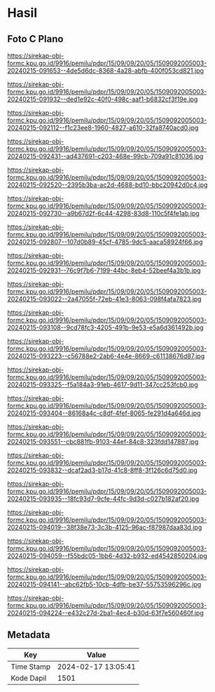 # Hasil

## Foto C Plano

https://sirekap-obj-formc.kpu.go.id/9916/pemilu/pdpr/15/09/09/20/05/1509092005003-20240215-091653--4de5d6dc-8368-4a28-abfb-400f053cd821.jpg

https://sirekap-obj-formc.kpu.go.id/9916/pemilu/pdpr/15/09/09/20/05/1509092005003-20240215-091932--ded1e92c-40f0-498c-aaf1-b6832cf3f19e.jpg

https://sirekap-obj-formc.kpu.go.id/9916/pemilu/pdpr/15/09/09/20/05/1509092005003-20240215-092112--f1c23ee8-1960-4827-a610-32fa8740acd0.jpg

https://sirekap-obj-formc.kpu.go.id/9916/pemilu/pdpr/15/09/09/20/05/1509092005003-20240215-092431--ad437691-c203-468e-99cb-709a91c81036.jpg

https://sirekap-obj-formc.kpu.go.id/9916/pemilu/pdpr/15/09/09/20/05/1509092005003-20240215-092520--2395b3ba-ac2d-4688-bd10-bbc20942d0c4.jpg

https://sirekap-obj-formc.kpu.go.id/9916/pemilu/pdpr/15/09/09/20/05/1509092005003-20240215-092730--a9b67d2f-6c44-4298-83d8-110c5f4fe1ab.jpg

https://sirekap-obj-formc.kpu.go.id/9916/pemilu/pdpr/15/09/09/20/05/1509092005003-20240215-092807--107d0b89-45cf-4785-9dc5-aaca58924f66.jpg

https://sirekap-obj-formc.kpu.go.id/9916/pemilu/pdpr/15/09/09/20/05/1509092005003-20240215-092931--76c9f7b6-7199-44bc-8eb4-52beef4a3b1b.jpg

https://sirekap-obj-formc.kpu.go.id/9916/pemilu/pdpr/15/09/09/20/05/1509092005003-20240215-093022--2a47055f-72eb-41e3-8063-098f4afa7823.jpg

https://sirekap-obj-formc.kpu.go.id/9916/pemilu/pdpr/15/09/09/20/05/1509092005003-20240215-093108--9cd78fc3-4205-491b-9e53-e5a6d361492b.jpg

https://sirekap-obj-formc.kpu.go.id/9916/pemilu/pdpr/15/09/09/20/05/1509092005003-20240215-093223--c56788e2-2ab6-4e4e-8669-c61138676d87.jpg

https://sirekap-obj-formc.kpu.go.id/9916/pemilu/pdpr/15/09/09/20/05/1509092005003-20240215-093325--f5a184a3-91eb-4617-9d11-347cc253fcb0.jpg

https://sirekap-obj-formc.kpu.go.id/9916/pemilu/pdpr/15/09/09/20/05/1509092005003-20240215-093404--86168a4c-c8df-4fef-8065-fe291d4a646d.jpg

https://sirekap-obj-formc.kpu.go.id/9916/pemilu/pdpr/15/09/09/20/05/1509092005003-20240215-093551--cbc881fb-9103-44ef-84c8-323fdd147887.jpg

https://sirekap-obj-formc.kpu.go.id/9916/pemilu/pdpr/15/09/09/20/05/1509092005003-20240215-093832--dcaf2ad3-b17d-41c8-8ff8-3f126c6d75d0.jpg

https://sirekap-obj-formc.kpu.go.id/9916/pemilu/pdpr/15/09/09/20/05/1509092005003-20240215-093935--18fc93d7-9cfe-44fc-9d3d-c027b182af20.jpg

https://sirekap-obj-formc.kpu.go.id/9916/pemilu/pdpr/15/09/09/20/05/1509092005003-20240215-094019--38f38e73-3c3b-4125-96ac-f87987daa83d.jpg

https://sirekap-obj-formc.kpu.go.id/9916/pemilu/pdpr/15/09/09/20/05/1509092005003-20240215-094059--f55bdc05-1bb6-4d32-b932-ed4542850204.jpg

https://sirekap-obj-formc.kpu.go.id/9916/pemilu/pdpr/15/09/09/20/05/1509092005003-20240215-094141--abc62fb5-10cb-4dfb-be37-55753596296c.jpg

https://sirekap-obj-formc.kpu.go.id/9916/pemilu/pdpr/15/09/09/20/05/1509092005003-20240215-094224--e432c27d-2ba1-4ec4-b30d-63f7e560460f.jpg


## Metadata

| Key        | Value               |
| ---------- | ------------------- |
| Time Stamp | 2024-02-17 13:05:41 |
| Kode Dapil | 1501                |



